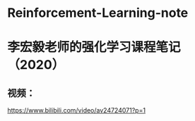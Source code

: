 # Reinforcement-Learning-note
# 李宏毅老师的强化学习课程笔记 （2020）

## 视频：
https://www.bilibili.com/video/av24724071?p=1



